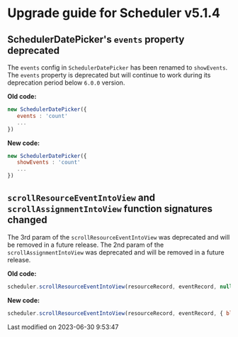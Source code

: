 # Upgrade guide for Scheduler v5.1.4

## SchedulerDatePicker's `events` property deprecated

The `events` config in `SchedulerDatePicker` has been renamed to `showEvents`. The `events` property is deprecated but
will continue to work during its deprecation period below `6.0.0` version.

**Old code:**

 ```javascript
 new SchedulerDatePicker({
    events : 'count'
    ...
})
 ```

**New code:**

```javascript
new SchedulerDatePicker({
   showEvents : 'count'
   ...
})
```

## `scrollResourceEventIntoView` and `scrollAssignmentIntoView` function signatures changed

The 3rd param of the `scrollResourceEventIntoView` was deprecated and will be removed in a future release.
The 2nd param of the `scrollAssignmentIntoView` was deprecated and will be removed in a future release.

**Old code:**

```javascript
scheduler.scrollResourceEventIntoView(resourceRecord, eventRecord, null, { block : start });
```

**New code:**

```javascript
scheduler.scrollResourceEventIntoView(resourceRecord, eventRecord, { block : start });
```


<p class="last-modified">Last modified on 2023-06-30 9:53:47</p>